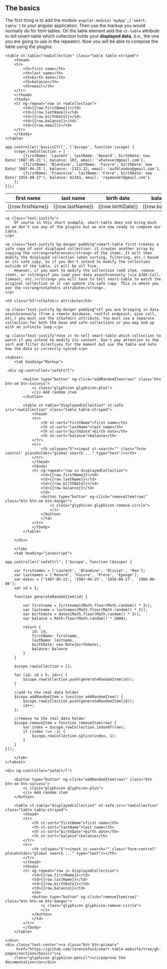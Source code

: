 <section class="clearfix container-fluid" id="section-basics" ng-controller="basicsCtrl">
	<h2 class="h2">The basics</h2>
	<div class="row">
		<p class="text-justify">
			The first thing is to add the module <code>angular.module('myApp',['smart-table']</code> to your angular
			application.
			Then use the markup you would normally do
			for html tables. On the table element add the <code>st-table</code> attribute to tell smart-table which collection
			holds your <strong>displayed data</strong>, (i.e., the one you are going to use in the repeater). Now you will be able to compose the table using the plugins.
		</p>
	</div>
			<tabset>
				<tab heading="Markup">
<pre ng-non-bindable><code class="language-markup">&lt;table st-table="rowCollection" class="table table-striped">
	&lt;thead>
	&lt;tr>
		&lt;th>first name&lt;/th>
		&lt;th>last name&lt;/th>
		&lt;th>birth date&lt;/th>
		&lt;th>balance&lt;/th>
		&lt;th>email&lt;/th>
	&lt;/tr>
	&lt;/thead>
	&lt;tbody>
	&lt;tr ng-repeat="row in rowCollection">
		&lt;td>{{row.firstName}}&lt;/td>
		&lt;td>{{row.lastName}}&lt;/td>
		&lt;td>{{row.birthDate}}&lt;/td>
		&lt;td>{{row.balance}}&lt;/td>
		&lt;td>{{row.email}}&lt;/td>
	&lt;/tr>
	&lt;/tbody>
&lt;/table></code></pre>
				</tab>
				<tab heading="javascript">
<pre><code class="language-javascript">app.controller('basicsCtrl', ['$scope', function (scope) {
    scope.rowCollection = [
        {firstName: 'Laurent', lastName: 'Renard', birthDate: new Date('1987-05-21'), balance: 102, email: 'whatever@gmail.com'},
        {firstName: 'Blandine', lastName: 'Faivre', birthDate: new Date('1987-04-25'), balance: -2323.22, email: 'oufblandou@gmail.com'},
        {firstName: 'Francoise', lastName: 'Frere', birthDate: new Date('1955-08-27'), balance: 42343, email: 'raymondef@gmail.com'}
    ];
}]);
</code></pre>
				</tab>
			</tabset>
			<table st-table="rowCollection" class="table table-striped">
				<thead>
				<tr>
					<th>first name</th>
					<th>last name</th>
					<th>birth date</th>
					<th>balance</th>
					<th>email</th>
				</tr>
				</thead>
				<tbody>
				<tr ng-repeat="row in rowCollection">
					<td>{{row.firstName}}</td>
					<td>{{row.lastName}}</td>
					<td>{{row.birthDate}}</td>
					<td>{{row.balance}}</td>
					<td>{{row.email}}</td>
				</tr>
				</tbody>
			</table>

	<p class="text-justify">
		Of course in this short example, smart-table does not bring much as we don't use any of the plugins but we are now ready to compose our table.
	</p>

	<p class="text-justify bg-danger padding">smart-table first creates a safe copy of your displayed collection: it creates another array by copying the <strong>references</strong> of the items. It will then modify the displayed collection (when sorting, filtering, etc.) based on its safe copy. So if you don't intend to modify the collection outside of the table, it will be all fine.
		However, if you want to modify the collection (add item, remove item), or <strong>if you load your data asynchronously (via AJAX-Call, timeout, etc.)</strong> you will have to tell smart-table to watch the original collection so it can update its safe copy. This is where you use the <strong>stSafeSrc attribute</strong>.
	</p>

	<h3 class="h3">stSafeSrc attribute</h3>
	
	<p class="text-justify bg-danger padding">If you are bringing in data asynchronously (from a remote database, restful endpoint, ajax call, etc.) you must use the stSafeSrc attribute. You must use a separate collection for both the base and safe collections or you may end up with an infinite loop.</p>

	<p class="text-justify">Use it to tell smart-table which collection to watch if you intend to modify its content. Don't pay attention to the sort and filter directives for the moment but use the table and note how the data is correctly synced.</p>

	<tabset>
		<tab heading="Markup">
<pre ng-non-bindable><code class="language-markup">	&lt;div ng-controller="safeCtrl">

		&lt;button type="button" ng-click="addRandomItem(row)" class="btn btn-sm btn-success">
			&lt;i class="glyphicon glyphicon-plus">
			&lt;/i> Add random item
		&lt;/button>

		&lt;table st-table="displayedCollection" st-safe-src="rowCollection" class="table table-striped">
			&lt;thead>
			&lt;tr>
				&lt;th st-sort="firstName">first name&lt;/th>
				&lt;th st-sort="lastName">last name&lt;/th>
				&lt;th st-sort="birthDate">birth date&lt;/th>
				&lt;th st-sort="balance">balance&lt;/th>
			&lt;/tr>
			&lt;tr>
				&lt;th colspan="5">&lt;input st-search="" class="form-control" placeholder="global search ..." type="text"/>&lt;/th>
			&lt;/tr>
			&lt;/thead>
			&lt;tbody>
			&lt;tr ng-repeat="row in displayedCollection">
				&lt;td>{{row.firstName}}&lt;/td>
				&lt;td>{{row.lastName}}&lt;/td>
				&lt;td>{{row.birthDate}}&lt;/td>
				&lt;td>{{row.balance}}&lt;/td>
				&lt;td>
				&lt;button type="button" ng-click="removeItem(row)" class="btn btn-sm btn-danger">
					&lt;i class="glyphicon glyphicon-remove-circle">
					&lt;/i>
				&lt;/button>
				&lt;/td>
			&lt;/tr>
			&lt;/tbody>
		&lt;/table>

	&lt;/div></code></pre>
		</tab>
		<tab heading="javascript">
<pre><code class="language-javascript">app.controller('safeCtrl', ['$scope', function ($scope) {

    var firstnames = ['Laurent', 'Blandine', 'Olivier', 'Max'];
    var lastnames = ['Renard', 'Faivre', 'Frere', 'Eponge'];
    var dates = ['1987-05-21', '1987-04-25', '1955-08-27', '1966-06-06'];
    var id = 1;

    function generateRandomItem(id) {

        var firstname = firstnames[Math.floor(Math.random() * 3)];
        var lastname = lastnames[Math.floor(Math.random() * 3)];
        var birthdate = dates[Math.floor(Math.random() * 3)];
        var balance = Math.floor(Math.random() * 2000);

        return {
            id: id,
            firstName: firstname,
            lastName: lastname,
            birthDate: new Date(birthdate),
            balance: balance
        }
    }

    $scope.rowCollection = [];

    for (id; id < 5; id++) {
        $scope.rowCollection.push(generateRandomItem(id));
    }

    //add to the real data holder
    $scope.addRandomItem = function addRandomItem() {
        $scope.rowCollection.push(generateRandomItem(id));
        id++;
    };

    //remove to the real data holder
    $scope.removeItem = function removeItem(row) {
        var index = $scope.rowCollection.indexOf(row);
        if (index !== -1) {
            $scope.rowCollection.splice(index, 1);
        }
    }
}]);</code></pre>
		</tab>
	</tabset>
	
	<div ng-controller="safeCtrl">

		<button type="button" ng-click="addRandomItem(row)" class="btn btn-sm btn-success">
			<i class="glyphicon glyphicon-plus">
			</i> Add random item
		</button>

		<table st-table="displayedCollection" st-safe-src="rowCollection" class="table table-striped">
			<thead>
			<tr>
				<th st-sort="firstName">first name</th>
				<th st-sort="lastName">last name</th>
				<th st-sort="birthDate">birth date</th>
				<th st-sort="balance">balance</th>
			</tr>
			<tr>
				<th colspan="5"><input st-search="" class="form-control" placeholder="global search ..." type="text"/></th>
			</tr>
			</thead>
			<tbody>
			<tr ng-repeat="row in displayedCollection">
				<td>{{row.firstName}}</td>
				<td>{{row.lastName}}</td>
				<td>{{row.birthDate}}</td>
				<td>{{row.balance}}</td>
				<td>
				<button type="button" ng-click="removeItem(row)" class="btn btn-sm btn-danger">
					<i class="glyphicon glyphicon-remove-circle">
					</i>
				</button>
				</td>
			</tr>
			</tbody>
		</table>

	</div>
	<div class="text-center"><a class="btn btn-primary"
		 href="https://github.com/lorenzofox3/smart-table-website/tree/gh-pages/sections/basics"><i
		class="glyphicon glyphicon-pencil"></i>improve the documentation</a></div>
</section>
